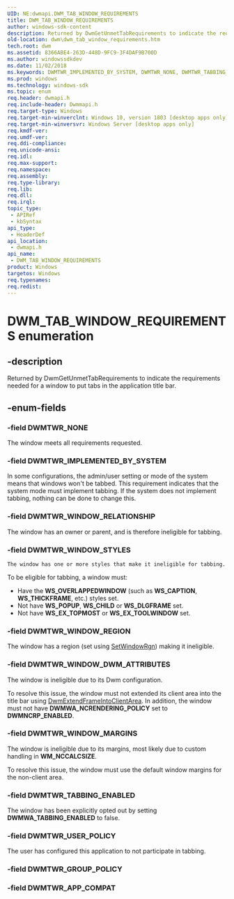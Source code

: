 ```yaml
---
UID: NE:dwmapi.DWM_TAB_WINDOW_REQUIREMENTS
title: DWM_TAB_WINDOW_REQUIREMENTS
author: windows-sdk-content
description: Returned by DwmGetUnmetTabRequirements to indicate the requirements needed for a window to put tabs in the application title bar.
old-location: dwm\dwm_tab_window_requirements.htm
tech.root: dwm
ms.assetid: 8366ABE4-263D-448D-9FC9-3F4DAF9B700D
ms.author: windowssdkdev
ms.date: 11/02/2018
ms.keywords: DWMTWR_IMPLEMENTED_BY_SYSTEM, DWMTWR_NONE, DWMTWR_TABBING_ENABLED, DWMTWR_USER_POLICY, DWMTWR_WINDOW_DWM_ATTRIBUTES, DWMTWR_WINDOW_MARGINS, DWMTWR_WINDOW_REGION, DWMTWR_WINDOW_RELATIONSHIP, DWMTWR_WINDOW_STYLES, DWM_TAB_WINDOW_REQUIREMENTS, DWM_TAB_WINDOW_REQUIREMENTS enumeration [Desktop Window Manager], dwm.dwm_tab_window_requirements, dwmapi/ DWMTWR_WINDOW_STYLES, dwmapi/DWMTWR_IMPLEMENTED_BY_SYSTEM, dwmapi/DWMTWR_NONE, dwmapi/DWMTWR_TABBING_ENABLED, dwmapi/DWMTWR_USER_POLICY, dwmapi/DWMTWR_WINDOW_DWM_ATTRIBUTES, dwmapi/DWMTWR_WINDOW_MARGINS, dwmapi/DWMTWR_WINDOW_REGION, dwmapi/DWMTWR_WINDOW_RELATIONSHIP, dwmapi/DWM_TAB_WINDOW_REQUIREMENTS
ms.prod: windows
ms.technology: windows-sdk
ms.topic: enum
req.header: dwmapi.h
req.include-header: Dwmmapi.h
req.target-type: Windows
req.target-min-winverclnt: Windows 10, version 1803 [desktop apps only]
req.target-min-winversvr: Windows Server [desktop apps only]
req.kmdf-ver: 
req.umdf-ver: 
req.ddi-compliance: 
req.unicode-ansi: 
req.idl: 
req.max-support: 
req.namespace: 
req.assembly: 
req.type-library: 
req.lib: 
req.dll: 
req.irql: 
topic_type:
 - APIRef
 - kbSyntax
api_type:
 - HeaderDef
api_location:
 - dwmapi.h
api_name:
 - DWM_TAB_WINDOW_REQUIREMENTS
product: Windows
targetos: Windows
req.typenames: 
req.redist: 
---
```


# DWM_TAB_WINDOW_REQUIREMENTS enumeration


## -description


Returned by DwmGetUnmetTabRequirements to indicate the requirements needed for a window to put tabs in the application title bar.


## -enum-fields




### -field DWMTWR_NONE

The window meets all requirements requested.


### -field DWMTWR_IMPLEMENTED_BY_SYSTEM

In some configurations, the admin/user setting or mode of the system means that windows won't be tabbed. This requirement indicates that the system mode must implement tabbing. If the system does not implement tabbing, nothing can be done to change this.



### -field DWMTWR_WINDOW_RELATIONSHIP

The window has an owner or parent, and is therefore ineligible for tabbing.


### -field DWMTWR_WINDOW_STYLES

    The window has one or more styles that make it ineligible for tabbing.


To be eligible for tabbing, a window must:

<ul>
<li>Have the <b>WS_OVERLAPPEDWINDOW</b> (such as <b>WS_CAPTION</b>, <b>WS_THICKFRAME</b>, etc.) styles set.</li>
<li>Not have <b>WS_POPUP</b>, <b>WS_CHILD</b> or <b>WS_DLGFRAME</b> set.</li>
<li>Not have <b>WS_EX_TOPMOST</b> or <b>WS_EX_TOOLWINDOW</b> set.
</li>
</ul>



### -field DWMTWR_WINDOW_REGION

The window has a region (set using <a href="https://msdn.microsoft.com/06209d0c-14f9-45ec-ae2c-9cc596b5bbaa">SetWindowRgn</a>) making it ineligible.


### -field DWMTWR_WINDOW_DWM_ATTRIBUTES

The window is ineligible due to its Dwm configuration.

To resolve this issue, the window must not extended its client area into the title bar using <a href="https://msdn.microsoft.com/en-us/library/Aa969512(v=VS.85).aspx">DwmExtendFrameIntoClientArea</a>. In addition, the window must not have <b>DWMWA_NCRENDERING_POLICY</b> set to <b>DWMNCRP_ENABLED</b>. 


### -field DWMTWR_WINDOW_MARGINS

The window is ineligible due to its margins, most likely due to custom handling in <b>WM_NCCALCSIZE</b>. 

To resolve this issue, the window must use the default window margins for the non-client area.



### -field DWMTWR_TABBING_ENABLED

The window has been explicitly opted out by setting <b>DWMWA_TABBING_ENABLED</b> to false.


### -field DWMTWR_USER_POLICY

The user has configured this application to not participate in tabbing.


### -field DWMTWR_GROUP_POLICY


### -field DWMTWR_APP_COMPAT



